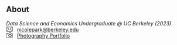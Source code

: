 ## About
_Data Science and Economics Undergraduate @ UC Berkeley (2023)_   
<img src="Mail_240px.png" alt="emailicon" width="18" height="13"/> &nbsp; nicolepark@berkeley.edu  
<img src="Camera-3_240px.png" alt="emailicon" width="18" height="14"/> &nbsp; [Photography Portfolio](https://vsco.co/nicoolpark/gallery)  
